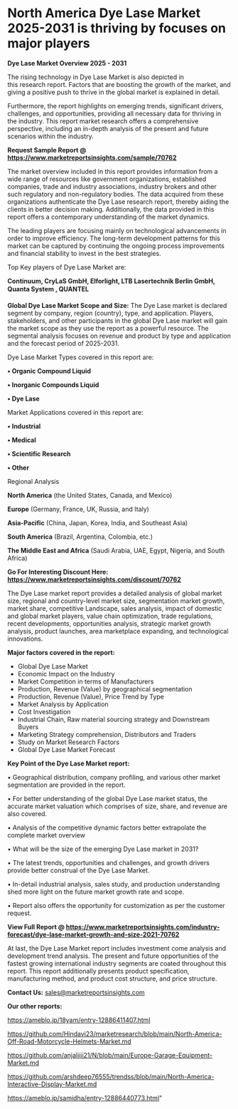  # North America Dye Lase Market 2025-2031 is thriving by focuses on major players

<Strong> Dye Lase Market Overview 2025 - 2031</strong>

The rising technology in Dye Lase Market is also depicted in this research report. Factors that are boosting the growth of the market, and giving a positive push to thrive in the global market is explained in detail.

Furthermore, the report highlights on emerging trends, significant drivers, challenges, and opportunities, providing all necessary data for thriving in the industry. This report market research offers a comprehensive perspective, including an in-depth analysis of the present and future scenarios within the industry.

<strong>Request Sample Report @ <a href=https://www.marketreportsinsights.com/sample/70762>https://www.marketreportsinsights.com/sample/70762</a></strong>

The market overview included in this report provides information from a wide range of resources like government organizations, established companies, trade and industry associations, industry brokers and other such regulatory and non-regulatory bodies. The data acquired from these organizations authenticate the Dye Lase research report, thereby aiding the clients in better decision making. Additionally, the data provided in this report offers a contemporary understanding of the market dynamics.

The leading players are focusing mainly on technological advancements in order to improve efficiency. The long-term development patterns for this market can be captured by continuing the ongoing process improvements and financial stability to invest in the best strategies.

Top Key players of Dye Lase Market are:

<strong>Continuum, CryLaS GmbH, Elforlight, LTB Lasertechnik Berlin GmbH, Quanta System , QUANTEL</strong>

<strong><b>Global Dye Lase Market Scope and Size:</b></strong>
The Dye Lase market is declared segment by company, region (country), type, and application. Players, stakeholders, and other participants in the global Dye Lase market will gain the market scope as they use the report as a powerful resource. The segmental analysis focuses on revenue and product by type and application and the forecast period of 2025-2031.

Dye Lase Market Types covered in this report are:

<strong>• Organic Compound Liquid

• Inorganic Compounds Liquid

• Dye Lase</strong>

Market Applications covered in this report are:

<strong>• Industrial

• Medical

• Scientific Research

• Other</strong> 

Regional Analysis

<strong>North America</strong> (the United States, Canada, and Mexico)

<strong>Europe</strong> (Germany, France, UK, Russia, and Italy)

<strong>Asia-Pacific</strong> (China, Japan, Korea, India, and Southeast Asia)

<strong>South America</strong> (Brazil, Argentina, Colombia, etc.)

<strong>The Middle East and Africa</strong> (Saudi Arabia, UAE, Egypt, Nigeria, and South Africa)

<strong>Go For Interesting Discount Here: <a href=https://www.marketreportsinsights.com/discount/70762>https://www.marketreportsinsights.com/discount/70762</a></strong>

The Dye Lase market report provides a detailed analysis of global market size, regional and country-level market size, segmentation market growth, market share, competitive Landscape, sales analysis, impact of domestic and global market players, value chain optimization, trade regulations, recent developments, opportunities analysis, strategic market growth analysis, product launches, area marketplace expanding, and technological innovations.

<strong><b>Major factors covered in the report:</b></strong>
<ul>
  <li>Global Dye Lase Market </li>
  <li>Economic Impact on the Industry</li>
  <li>Market Competition in terms of Manufacturers</li>
  <li>Production, Revenue (Value) by geographical segmentation</li>
  <li>Production, Revenue (Value), Price Trend by Type</li>
  <li>Market Analysis by Application</li>
  <li>Cost Investigation</li>
  <li>Industrial Chain, Raw material sourcing strategy and Downstream Buyers</li>
  <li>Marketing Strategy comprehension, Distributors and Traders</li>
  <li>Study on Market Research Factors</li>
  <li>Global Dye Lase Market Forecast</li>
</ul>

<strong><b>Key Point of the Dye Lase Market report:</b></strong>

• Geographical distribution, company profiling, and various other market segmentation are provided in the report.

• For better understanding of the global Dye Lase market status, the accurate market valuation which comprises of size, share, and revenue are also covered.

• Analysis of the competitive dynamic factors better extrapolate the complete market overview

• What will be the size of the emerging Dye Lase market in 2031?

• The latest trends, opportunities and challenges, and growth drivers provide better construal of the Dye Lase Market.

• In-detail industrial analysis, sales study, and production understanding shed more light on the future market growth rate and scope.

• Report also offers the opportunity for customization as per the customer request.

<strong><b>View Full Report @ <a href=https://www.marketreportsinsights.com/industry-forecast/dye-lase-market-growth-and-size-2021-70762>https://www.marketreportsinsights.com/industry-forecast/dye-lase-market-growth-and-size-2021-70762</a></b></strong>


At last, the Dye Lase Market report includes investment come analysis and development trend analysis. The present and future opportunities of the fastest growing international industry segments are coated throughout this report. This report additionally presents product specification, manufacturing method, and product cost structure, and price structure.

<strong>Contact Us:</strong>
sales@marketreportsinsights.com

<strong>Our other reports:</strong>

<a href=https://ameblo.jp/18yam/entry-12886411407.html>https://ameblo.jp/18yam/entry-12886411407.html</a>

<a href=https://github.com/Hindavi23/marketresearch/blob/main/North-America-Off-Road-Motorcycle-Helmets-Market.md>https://github.com/Hindavi23/marketresearch/blob/main/North-America-Off-Road-Motorcycle-Helmets-Market.md</a>

<a href=https://github.com/anjaliiii21/N/blob/main/Europe-Garage-Equipment-Market.md>https://github.com/anjaliiii21/N/blob/main/Europe-Garage-Equipment-Market.md</a>

<a href=https://github.com/arshdeep76555/trendss/blob/main/North-America-Interactive-Display-Market.md>https://github.com/arshdeep76555/trendss/blob/main/North-America-Interactive-Display-Market.md</a>

<a href=https://ameblo.jp/samidha/entry-12886440773.html>https://ameblo.jp/samidha/entry-12886440773.html</a>"
